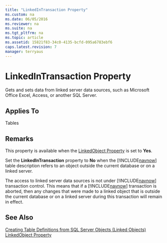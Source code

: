 ```yaml
---
title: "LinkedInTransaction Property"
ms.custom: na
ms.date: 06/05/2016
ms.reviewer: na
ms.suite: na
ms.tgt_pltfrm: na
ms.topic: article
ms.assetid: 15821f83-34c0-4135-bcfd-095a6783ebf6
caps.latest.revision: 7
manager: terryaus
---
```

# LinkedInTransaction Property
Gets and sets data from linked server data sources, such as Microsoft Office Excel, Access, or another SQL Server.  
  
## Applies To  
 Tables  
  
## Remarks  
 This property is available when the [LinkedObject Property](LinkedObject-Property.md) is set to **Yes**.  
  
 Set the **LinkedInTransaction** property to **No** when the [!INCLUDE[navnow](includes/navnow_md.md)] table description refers to an object outside the current database or on a linked server.  
  
 The access to linked server data sources is not under [!INCLUDE[navnow](includes/navnow_md.md)] transaction control. This means that if a [!INCLUDE[navnow](includes/navnow_md.md)] transaction is aborted, then any changes that were made to a linked object that is outside the current database or on a linked server during this transaction will remain in effect.  
  
## See Also  
 [Creating Table Definitions from SQL Server Objects \(Linked Objects\)](Creating-Table-Definitions-from-SQL-Server-Objects--Linked-Objects-.md)   
 [LinkedObject Property](LinkedObject-Property.md)